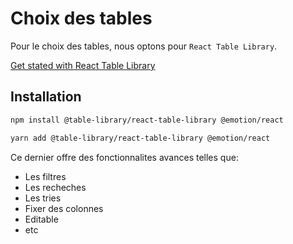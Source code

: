 # Choix des tables
Pour le choix des tables, nous optons pour ```React Table Library```.

[Get stated with React Table Library](https://react-table-library.com/?path=/docs/getting-started-installation--page)

## Installation
```bash
npm install @table-library/react-table-library @emotion/react
```
```bash
yarn add @table-library/react-table-library @emotion/react
```
Ce dernier offre des fonctionnalites avances telles que:
- Les filtres
- Les recheches
- Les tries
- Fixer des colonnes
- Editable
- etc